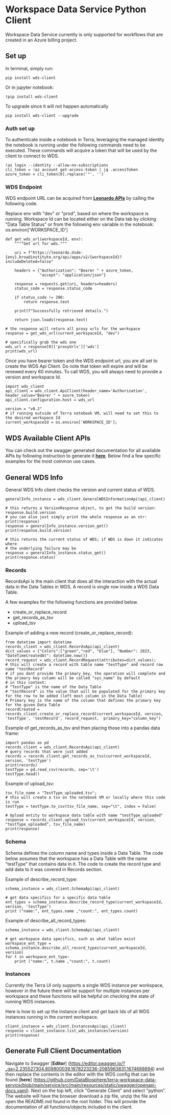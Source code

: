 # Workspace Data Service Python Client

Workspace Data Service currently is only supported for workflows that are created in an Azure billing project. 

## Set up

In terminal, simply run:
```
pip install wds-client
```
Or in jupyter notebook: 
```
!pip install wds-client
```

To upgrade since it will not happen automatically
```
pip install wds-client --upgrade
```

### Auth set up

To authenticate inside a notebook in Terra, leveraging the managed identity the notebook is running under the following commands need to be executed. These commands will acquire a token that will be used by the client to connect to WDS.

```
!az login --identity --allow-no-subscriptions
cli_token = !az account get-access-token | jq .accessToken
azure_token = cli_token[0].replace('"', '')
```

### WDS Endpoint

WDS endpoint URL can be acquired from [**Leonardo APIs**](https://github.com/DataBiosphere/leonardo) by calling the following code.

Replace env with "dev" or "prod", based on where the workspace is running. Workspace Id can be located either on the Data tab by clicking "Data Table Status" or from the following env variable in the notebook: os.environ['WORKSPACE_ID'] 

```
def get_wds_url(workspaceId, env):
    """"Get url for wds."""
    
    uri = f"https://leonardo.dsde-{env}.broadinstitute.org/api/apps/v2/{workspaceId}?includeDeleted=false"
    
    headers = {"Authorization": "Bearer " + azure_token,
               "accept": "application/json"}
    
    response = requests.get(uri, headers=headers)
    status_code = response.status_code
    
    if status_code != 200:
        return response.text
    
    print(f"Successfully retrieved details.")

    return json.loads(response.text)

# the response will return all proxy urls for the workspace
response = get_wds_url(current_workspaceId, "dev")

# specifically grab the wds one
wds_url = response[0]['proxyUrls']['wds']
print(wds_url)
```

Once you have bearer token and the WDS endpoint url, you are all set to create the WDS Api Client. Do note that token will expire and will be renewed every 60 minutes. 
To call WDS, you will always need to provide a version and workspace Id. 

```
import wds_client
api_client = wds_client.ApiClient(header_name='Authorization', header_value="Bearer " + azure_token)
api_client.configuration.host = wds_url

version = "v0.2"
# if running outside of Terra notebook VM, will need to set this to the desired workspace Id 
current_workspaceId = os.environ['WORKSPACE_ID'];
```

## WDS Available Client APIs

You can check out the swagger generated documentation for all available APIs by following instruction to generate it [**here**](#Generate-Full-Client-Documentation). Below find a few specific examples for the most common use cases. 

## General WDS Info
General WDS Info client checks the version and current status of WDS.

```
generalInfo_instance = wds_client.GeneralWDSInformationApi(api_client)

# this returns a VersionResponse object, to get the build version: response.build.version
# you can also just simply print the whole response as an str: print(response)
response = generalInfo_instance.version_get()
print(response.build.version)

# this returns the current status of WDS; if WDS is down it indicates where
# the underlying failure may be
response = generalInfo_instance.status_get()
print(response.status)
```

### Records
RecordsApi is the main client that does all the interaction with the actual data in the Data Tables in WDS. A record is single row inside a WDS Data Table.

A few examples for the following functions are provided below. 
- create_or_replace_record
- get_records_as_tsv
- upload_tsv

Example of adding a new record (create_or_replace_record): 
```
from datetime import datetime
records_client = wds_client.RecordsApi(api_client)
dict_values = {"Colors":["green","red", "blue"], "Number": 2023, "DateTimeCreatedAt": datetime.now()}
record_request = wds_client.RecordRequest(attributes=dict_values);
# this will create a record with table name "testType" and record row name "testRecord"
# if you dont provide the primary_key, the operation will complete and the primary key column will be called "sys_name" by default
# in this context:
# "TestType" is the name of the Data Table
# "testRecord" is the value that will be populated for the primary key for the row to be added (left most column in the Data Table)
# Primary key is the name of the column that defines the primary key for the given Data Table
recordCreated = records_client.create_or_replace_record(current_workspaceId, version, 'testType', 'testRecord', record_request,  primary_key="column_key")
```

Example of get_records_as_tsv and then placing those into a pandas data frame:

```
import pandas as pd
records_client = wds_client.RecordsApi(api_client)
# query records that were just added
records = records_client.get_records_as_tsv(current_workspaceId, version, 'testType')
print(records)
testType = pd.read_csv(records, sep='\t')
testType.head()
```

Example of upload_tsv:


```
tsv_file_name = "TestType_uploaded.tsv";
# this will create a tsv on the notebook VM or locally where this code is run
testType = testType.to_csv(tsv_file_name, sep="\t", index = False)

# Upload entity to workspace data table with name "testType_uploaded"
response = records_client.upload_tsv(current_workspaceId, version, "testType_uploaded", tsv_file_name)
print(response)
```

### Schema

Schema defines the column name and types inside a Data Table. The code below assumes that the workspace has a Data Table with the name "testType" that contains data in it. The code to create the record type and add data to it was covered in Records section.

Example of describe_record_type:

```
schema_instance = wds_client.SchemaApi(api_client)

# get data specifics for a specific data table
ent_types = schema_instance.describe_record_type(current_workspaceId, version, 'testType')
print ("name:", ent_types.name ,"count:", ent_types.count)
```

Example of describe_all_record_types:

```
schema_instance = wds_client.SchemaApi(api_client)

# get workspace data specifics, such as what tables exist
workspace_ent_type = schema_instance.describe_all_record_types(current_workspaceId, version)
for t in workspace_ent_type:
    print ("name:", t.name ,"count:", t.count)
```

### Instances

Currently the Terra UI only supports a single WDS instance per workspace, however in the future there will be support for multiple instances per workspace and these functions will be helpful on checking the state of running WDS instances. 

Here is how to set up the instance client and get back Ids of all WDS instances running in the current workspace.
```
client_instance = wds_client.InstancesApi(api_client)
response = client_instance.list_wds_instances(version)
print(response)
```

## Generate Full Client Documentation

Navigate to Swagger [**Editor**] (https://editor.swagger.io/?_ga=2.235527304.809800039.1678223236-2085963831.1674688894) and then replace the contents in the editor with the WDS config that can be found [**here**] (https://github.com/DataBiosphere/terra-workspace-data-service/blob/main/service/src/main/resources/static/swagger/openapi-docs.yaml). Next on the top left, click "Generate Client" and select "python". The website will have the browser download a zip file, unzip the file and open the README.md found in the root folder. This will provide the documentation of all functions/objects included in the client. 